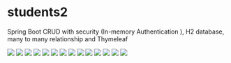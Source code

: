 # students2
Spring Boot CRUD with security (In-memory Authentication ), H2 database, many to many relationship and Thymeleaf

![](images/login1.png)
![](images/logout.png)
![](images/login2.png)
![](images/list.png)
![](images/list2.png)
![](images/add_student.png)
![](images/add_student2.png)
![](images/update_student.png)
![](images/add_course.png)
![](images/list3.png)
![](images/denied.png)
![](images/h2_1.png)
![](images/h2_2.png)
![](images/h2_3.png)
